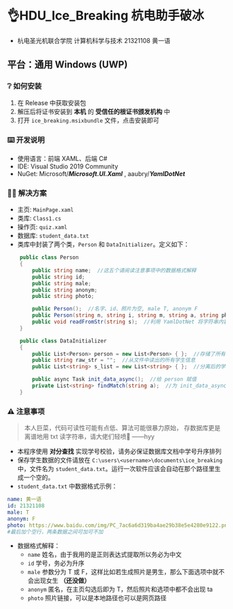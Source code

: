 # 👌HDU_Ice_Breaking 杭电助手破冰

- 杭电圣光机联合学院  计算机科学与技术  21321108  黄一语
## 平台：通用 Windows (UWP)
### ❔ 如何安装
1. 在 Release 中获取安装包
2. 解压后将证书安装到 **本机** 的 **受信任的根证书颁发机构** 中
3. 打开 `ice_breaking.msixbundle` 文件，点击安装即可
### ⌨️ 开发说明
- 使用语言：前端 XAML、后端 C#
- IDE: Visual Studio 2019 Community
- NuGet: Microsoft/***Microsoft.UI.Xaml***   ,  aaubry/***YamlDotNet***
### 🐱‍💻 解决方案
- 主页: `MainPage.xaml`
- 类库: `Class1.cs`
- 操作页: `quiz.xaml`
- 数据库: `student_data.txt`
- 类库中封装了两个类，`Person` 和 `DataInitializer`。定义如下：
```cs
    public class Person
    {
        public string name;  //这五个请阅读注意事项中的数据格式解释
        public string id;
        public string male;
        public string anonym;
        public string photo;

        public Person();  //名字、id、照片为空, male T, anonym F
        public Person(string n, string i, string m, string a, string ph);
        public void readFromStr(string s);  //利用 YamlDotNet 将字符串内容提取进类里
    }
```
```cs
    public class DataInitializer
    {
        public List<Person> person = new List<Person> { };  //存储了所有学生信息
        public string raw_str = "";  //从文件中读出的所有学生信息
        public List<string> s_list = new List<string> { };  //分离后的学生信息，传给 Person.readFromStr

        public async Task init_data_async();  //给 person 赋值
        private List<string> findMatch(string a);  //为 init_data_async() 服务，从 raw_str 分离出一堆字符串
    }
```
### ⚠️ 注意事项
> 本人巨菜，代码可读性可能有点低、算法可能很暴力原始，
> 存数据库更是离谱地用 txt 读字符串，请大佬们轻喷🥲
> ——hyy
- 本程序使用 **对分查找** 实现学号校验，请务必保证数据库文档中学号升序排列
- 保存学生数据的文件请放在 `C:\users\<username>\documents\ice_breaking` 中，文件名为 `student_data.txt`。运行一次软件应该会自动在那个路径里生成一个空的。
- `student_data.txt` 中数据格式示例：
```yaml
name: 黄一语
id: 21321108
male: T
anonym: F
photo: https://www.baidu.com/img/PC_7ac6a6d319ba4ae29b38e5e4280e9122.png
#最后加个空行，两条数据之间可加可不加
```
- 数据格式解释：
  - `name` 姓名，由于我用的是正则表达式提取所以务必为中文
  - `id` 学号，务必为升序
  - `male` 参数分为 T 或 F，这样比如若生成照片是男生，那么下面选项中就不会出现女生 **（还没做）**
  - `anonym` 匿名，在主页勾选后即为 T，然后照片和选项中都不会出现 ta
  - `photo` 照片链接，可以是本地路径也可以是网页路径
